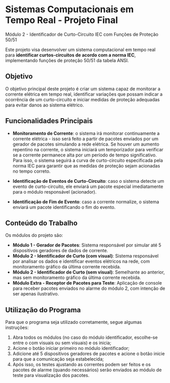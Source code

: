 # Sistemas Computacionais em Tempo Real - Projeto Final
Módulo 2 - Identificador de Curto-Circuito IEC com Funções de Proteção 50/51

Este projeto visa desenvolver um sistema computacional em tempo real para **identificar curtos-circuitos de acordo com a norma IEC**, implementando funções de proteção 50/51 da tabela ANSI.

## Objetivo

O objetivo principal deste projeto é criar um sistema capaz de monitorar a corrente elétrica em tempo real, identificar variações que possam indicar a ocorrência de um curto-circuito e iniciar medidas de proteção adequadas para evitar danos ao sistema elétrico.

## Funcionalidades Principais

- **Monitoramento de Corrente**: o sistema irá monitorar continuamente a corrente elétrica - isso será feito a partir de pacotes enviados por um gerador de pacotes simulando a rede elétrica. Se houver um aumento repentino na corrente, o sistema iniciará um temporizador para verificar se a corrente permanece alta por um período de tempo significativo. Para isso, o sistema seguirá a curva de curto-circuito especificada pela norma IEC para garantir que as medidas de proteção sejam acionadas no tempo correto.

- **Identificação de Eventos de Curto-Circuito**: caso o sistema detecte um evento de curto-circuito, ele enviará um pacote especial imediatamente para o módulo responsável (acionador).

- **Identificação de Fim de Evento**: caso a corrente normalize, o sistema enviará um pacote identificando o fim do evento.

## Conteúdo do Trabalho

Os módulos do projeto são:
- **Módulo 1 - Gerador de Pacotes**: Sistema responsável por simular até 5 dispositivos geradores de dados de corrente.
- **Módulo 2 - Identificador de Curto (com visual)**: Sistema responsável por analisar os dados e identificar eventos elétricos na rede, com monitoramento gráfico da última corrente recebida. 
- **Módulo 2 - Identificador de Curto (sem visual)**: Semelhante ao anterior, mas sem monitoramento gráfico da última corrente recebida.
- **Módulo Extra - Receptor de Pacotes para Teste**: Aplicação de console para receber pacotes enviados no alarme do módulo 2, com intenção de ser apenas ilustrativo.

## Utilização do Programa

Para que o programa seja utilizado corretamente, segue algumas instruções:
1) Abra todos os módulos (no caso do módulo identificador, escolhe-se entre o com visuais ou sem visuais) e os inicia;
2) Acione o botão iniciar primeiro no módulo identificador;
3) Adicione até 5 dispositivos geradores de pacotes e acione o botão inicie para que a comunicação seja estabelecida;
4) Após isso, os testes ajustando as correntes podem ser feitos e os pacotes de alarme (quando necessários) serão enviados ao módulo de teste para visualização dos pacotes.  
